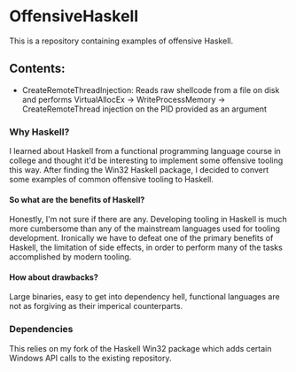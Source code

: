 # OffensiveHaskell
This is a repository containing examples of offensive Haskell.

## Contents:
- CreateRemoteThreadInjection: Reads raw shellcode from a file on disk and performs VirtualAllocEx -> WriteProcessMemory -> CreateRemoteThread injection on the PID provided as an argument

### Why Haskell? 
I learned about Haskell from a functional programming language course in college and thought it'd be interesting to implement some offensive tooling this way. After finding the Win32 Haskell package, I decided to convert some examples of common offensive tooling to Haskell. 

#### So what are the benefits of Haskell?
Honestly, I'm not sure if there are any. Developing tooling in Haskell is much more cumbersome than any of the mainstream languages used for tooling development. Ironically we have to defeat one of the primary benefits of Haskell, the limitation of side effects, in order to perform many of the tasks accomplished by modern tooling.

#### How about drawbacks?
Large binaries, easy to get into dependency hell, functional languages are not as forgiving as their imperical counterparts.

### Dependencies
This relies on my fork of the Haskell Win32 package which adds certain Windows API calls to the existing repository.

